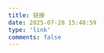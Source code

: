 ```yaml
---
title: 链接
date: 2025-07-28 15:48:59
type: 'link'
comments: false
---
```


<!-- [Hexo 官网](https://hexo.io/ 'Hexo静态博客框架')
[Butterfly 主题官网](https://butterfly.js.org/posts/21cfbf15/)
[Waline 三方评论系统](https://waline.js.org/guide/get-started/) -->
